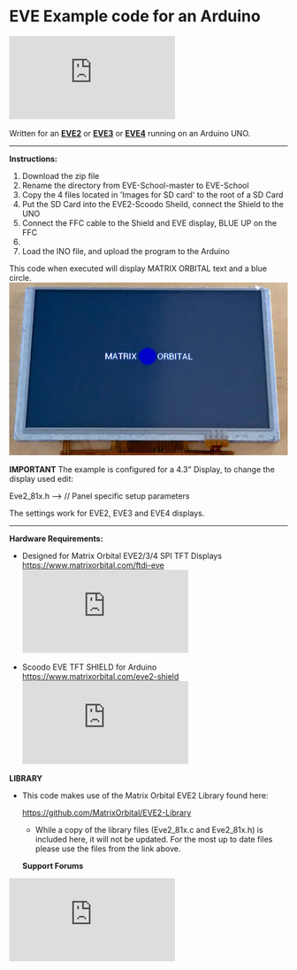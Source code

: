 # EVE Example code for an Arduino
  
![alt text](https://www.lcdforums.com/forums/download/file.php?id=1433)

Written for an [**EVE2**](https://www.matrixorbital.com/ftdi-eve/eve-ft812) or [**EVE3**](https://www.matrixorbital.com/ftdi-eve/eve-bt815-bt816) or [**EVE4**](https://www.matrixorbital.com/ftdi-eve/eve-bt817-bt818) running on an Arduino UNO.

------------------------------------------------------------------

**Instructions:**

1. Download the zip file
2. Rename the directory from EVE-School-master to EVE-School
3. Copy the 4 files located in 'Images for SD card' to the root of a SD Card
4. Put the SD Card into the EVE2-Scoodo Sheild, connect the Shield to the UNO
5. Connect the FFC cable to the Shield and EVE display, BLUE UP on the FFC
6. 
7. Load the INO file, and upload the program to the Arduino

This code when executed will display MATRIX ORBITAL text and a blue circle.
![alt text](https://raw.githubusercontent.com/MatrixOrbital/Basic-EVE-Demo/master/Screens/Basic-EVE-Demo-2.jpg)

**IMPORTANT**
The example is configured for a 4.3" Display, to change the display used edit:

Eve2_81x.h --> // Panel specific setup parameters

The settings work for EVE2, EVE3 and EVE4 displays.
  
------------------------------------------------------------------

**Hardware Requirements:**

- Designed for Matrix Orbital EVE2/3/4 SPI TFT Displays
  https://www.matrixorbital.com/ftdi-eve  
![alt text](https://www.lcdforums.com/forums/download/file.php?id=1433)
  
  
-  Scoodo EVE TFT SHIELD for Arduino
  https://www.matrixorbital.com/eve2-shield  
![alt text](https://www.lcdforums.com/forums/download/file.php?id=1432)


**LIBRARY**
- This code makes use of the Matrix Orbital EVE2 Library found here: 

  https://github.com/MatrixOrbital/EVE2-Library

  - While a copy of the library files (Eve2_81x.c and Eve2_81x.h) is included here, it will not be updated. For the most up to date files please use the files from the link above.

  **Support Forums**
 
![alt text](https://www.lcdforums.com/forums/download/file.php?id=1430)
  

  


